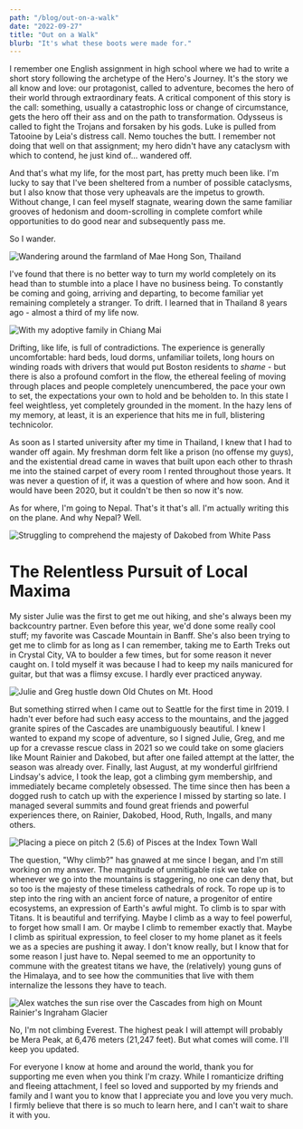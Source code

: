 ```yaml
---
path: "/blog/out-on-a-walk"
date: "2022-09-27"
title: "Out on a Walk"
blurb: "It's what these boots were made for."
---
```


I remember one English assignment in high school where we had to write a short story following the archetype of the Hero's Journey. It's the story we all know and love: our protagonist, called to adventure, becomes the hero of their world through extraordinary feats. A critical component of this story is the call: something, usually a catastrophic loss or change of circumstance, gets the hero off their ass and on the path to transformation. Odysseus is called to fight the Trojans and forsaken by his gods. Luke is pulled from Tatooine by Leia's distress call. Nemo touches the butt. I remember not doing that well on that assignment; my hero didn't have any cataclysm with which to contend, he just kind of... wandered off.

And that's what my life, for the most part, has pretty much been like. I'm lucky to say that I've been sheltered from a number of possible cataclysms, but I also know that those very upheavals are the impetus to growth. Without change, I can feel myself stagnate, wearing down the same familiar grooves of hedonism and doom-scrolling in complete comfort while opportunities to do good near and subsequently pass me.

So I wander.

![Wandering around the farmland of Mae Hong Son, Thailand](../images/maehongson.jpg '#width=100%;max-width=800px;margin-left=auto;margin-right=auto;')

I've found that there is no better way to turn my world completely on its head than to stumble into a place I have no business being. To constantly be coming and going, arriving and departing, to become familiar yet remaining completely a stranger. To drift. I learned that in Thailand 8 years ago - almost a third of my life now. 

![With my adoptive family in Chiang Mai](../images/thailand.jpeg '#width=100%;max-width=400px;margin-left=auto;margin-right=auto;')

Drifting, like life, is full of contradictions. The experience is generally uncomfortable: hard beds, loud dorms, unfamiliar toilets, long hours on winding roads with drivers that would put Boston residents to *shame* - but there is also a profound comfort in the flow, the ethereal feeling of moving through places and people completely unencumbered, the pace your own to set, the expectations your own to hold and be beholden to. In this state I feel weightless, yet completely grounded in the moment. In the hazy lens of my memory, at least, it is an experience that hits me in full, blistering technicolor.

As soon as I started university after my time in Thailand, I knew that I had to wander off again. My freshman dorm felt like a prison (no offense my guys), and the existential dread came in waves that built upon each other to thrash me into the stained carpet of every room I rented throughout those years. It was never a question of if, it was a question of where and how soon. And it would have been 2020, but it couldn't be then so now it's now.

As for where, I'm going to Nepal. That's it that's all. I'm actually writing this on the plane. And why Nepal? Well.

![Struggling to comprehend the majesty of Dakobed from White Pass](../images/dakobed.jpg '#width=100%')

# The Relentless Pursuit of Local Maxima

My sister Julie was the first to get me out hiking, and she's always been my backcountry partner. Even before this year, we'd done some really cool stuff; my favorite was Cascade Mountain in Banff. She's also been trying to get me to climb for as long as I can remember, taking me to Earth Treks out in Crystal City, VA to boulder a few times, but for some reason it never caught on. I told myself it was because I had to keep my nails manicured for guitar, but that was a flimsy excuse. I hardly ever practiced anyway.

![Julie and Greg hustle down Old Chutes on Mt. Hood](../images/hood.jpg '#width=100%;max-width=800px;margin-left=auto;margin-right=auto;')

But something stirred when I came out to Seattle for the first time in 2019. I hadn't ever before had such easy access to the mountains, and the jagged granite spires of the Cascades are unambiguously beautiful. I knew I wanted to expand my scope of adventure, so I signed Julie, Greg, and me up for a crevasse rescue class in 2021 so we could take on some glaciers like Mount Rainier and Dakobed, but after one failed attempt at the latter, the season was already over. Finally, last August, at my wonderful girlfriend Lindsay's advice, I took the leap, got a climbing gym membership, and immediately became completely obsessed. The time since then has been a dogged rush to catch up with the experience I missed by starting so late. I managed several summits and found great friends and powerful experiences there, on Rainier, Dakobed, Hood, Ruth, Ingalls, and many others.

![Placing a piece on pitch 2 (5.6) of Pisces at the Index Town Wall](../images/pisces.jpg '#width=100%;max-width=600px;margin-left=auto;margin-right=auto;')

The question, "Why climb?" has gnawed at me since I began, and I'm still working on my answer. The magnitude of unmitigable risk we take on whenever we go into the mountains is staggering, no one can deny that, but so too is the majesty of these timeless cathedrals of rock. To rope up is to step into the ring with an ancient force of nature, a progenitor of entire ecosystems, an expression of Earth's awful might. To climb is to spar with Titans. It is beautiful and terrifying. Maybe I climb as a way to feel powerful, to forget how small I am. Or maybe I climb to remember exactly that. Maybe I climb as spiritual expression, to feel closer to my home planet as it feels we as a species are pushing it away. I don't know really, but I know that for some reason I just have to. Nepal seemed to me an opportunity to commune with the greatest titans we have, the (relatively) young guns of the Himalaya, and to see how the communities that live with them internalize the lessons they have to teach.

![Alex watches the sun rise over the Cascades from high on Mount Rainier's Ingraham Glacier](../images/rainier.jpg '#width=100%;max-width=400px;margin-left=auto;margin-right=auto;')

No, I'm not climbing Everest. The highest peak I will attempt will probably be Mera Peak, at 6,476 meters (21,247 feet). But what comes will come. I'll keep you updated.

For everyone I know at home and around the world, thank you for supporting me even when you think I'm crazy. While I romanticize drifting and fleeing attachment, I feel so loved and supported by my friends and family and I want you to know that I appreciate you and love you very much. I firmly believe that there is so much to learn here, and I can't wait to share it with you.